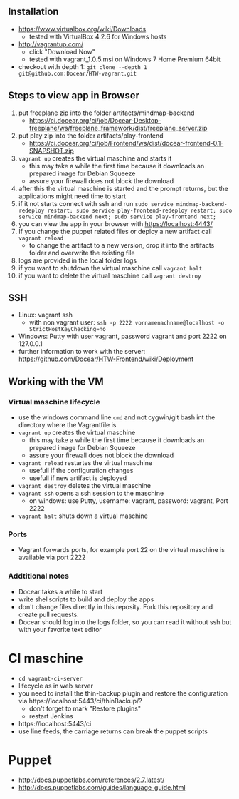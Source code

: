 ## Installation

* https://www.virtualbox.org/wiki/Downloads
    * tested with VirtualBox 4.2.6 for Windows hosts 
* http://vagrantup.com/
     * click "Download Now"
	 * tested with vagrant_1.0.5.msi on Windows 7 Home Premium 64bit
* checkout with depth 1: `git clone --depth 1 git@github.com:Docear/HTW-vagrant.git`

## Steps to view app in Browser
1. put freeplane zip into the folder artifacts/mindmap-backend
    * https://ci.docear.org/ci/job/Docear-Desktop-freeplane/ws/freeplane_framework/dist/freeplane_server.zip
1. put play zip into the folder artifacts/play-frontend
    * https://ci.docear.org/ci/job/Frontend/ws/dist/docear-frontend-0.1-SNAPSHOT.zip 
1. `vagrant up` creates the virtual maschine and starts it
    * this may take a while the first time because it downloads an prepared image for Debian Squeeze
	* assure your firewall does not block the download
1. after this the virtual maschine is started and the prompt returns, but the applications might need time to start
1. if it not starts connect with ssh and run `sudo service mindmap-backend-redeploy restart; sudo service play-frontend-redeploy restart; sudo service mindmap-backend next; sudo service play-frontend next;`
1. you can view the app in your browser with [https://localhost:4443/](https://localhost:4443/)
2. If you change the puppet related files or deploy a new artifact call `vagrant reload`
    * to change the artifact to a new version, drop it into the artifacts folder and overwrite the existing file
1. logs are provided in the local folder logs
1. if you want to shutdown the virtual maschine call `vagrant halt`
2. if you want to delete the virtual maschine call `vagrant destroy`

## SSH
* Linux: vagrant ssh
    * with non vagrant user: `ssh -p 2222 vornamenachname@localhost -o StrictHostKeyChecking=no`
* Windows: Putty with user vagrant, password vagrant and port 2222 on 127.0.0.1
* further information to work with the server: https://github.com/Docear/HTW-Frontend/wiki/Deployment

## Working with the VM

### Virtual maschine lifecycle

* use the windows command line `cmd` and not cygwin/git bash int the directory where the Vagrantfile is
* `vagrant up` creates the virtual maschine
    * this may take a while the first time because it downloads an prepared image for Debian Squeeze
	* assure your firewall does not block the download
* `vagrant reload` restartes the virtual maschine
    * usefull if the configuration changes
	* usefull if new artifact is deployed
* `vagrant destroy` deletes the virtual maschine
* `vagrant ssh` opens a ssh session to the maschine
    * on windows: use Putty, username: vagrant, password: vagrant, Port 2222
* `vagrant halt` shuts down a virtual maschine

### Ports

* Vagrant forwards ports, for example port 22 on the virtual maschine is available via port 2222



### Addtitional notes

* Docear takes a while to start
* write shellscripts to build and deploy the apps
* don't change files directly in this reposity. Fork this repository and create pull requests.
* Docear should log into the logs folder, so you can read it without ssh but with your favorite text editor

# CI maschine
* `cd vagrant-ci-server`
* lifecycle as in web server
* you need to install the thin-backup plugin and restore the configuration via https://localhost:5443/ci/thinBackup/?
    * don't forget to mark "Restore plugins"
    * restart Jenkins
* https://localhost:5443/ci
* use line  feeds, the carriage returns can break the puppet scripts

# Puppet
* http://docs.puppetlabs.com/references/2.7.latest/
* http://docs.puppetlabs.com/guides/language_guide.html

